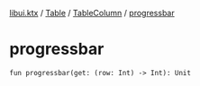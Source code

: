 [libui.ktx](../../README.md) / [Table](../README.md) / [TableColumn](README.md) / [progressbar](progressbar.md)

# progressbar

`fun progressbar(get: (row: Int) -> Int): Unit`
